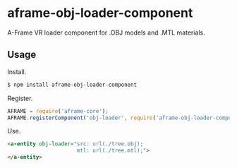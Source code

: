 # aframe-obj-loader-component

A-Frame VR loader component for .OBJ models and .MTL materials.

## Usage

Install.

```bash
$ npm install aframe-obj-loader-component
```

Register.

```js
AFRAME = require('aframe-core');
AFRAME.registerComponent('obj-loader', require('aframe-obj-loader-component'));
```

Use.

```html
<a-entity obj-loader="src: url(./tree.obj);
                      mtl: url(./tree.mtl);">
</a-entity>
```

